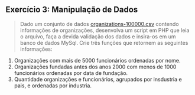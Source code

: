 ## Exercício 3: Manipulação de Dados

> Dado um conjunto de dados [organizations-100000.csv](https://github.com/datablist/sample-csv-files/raw/main/files/organizations/organizations-100000.zip) contendo informações de organizações, desenvolva um script em PHP que leia o arquivo, faça a devida validação dos dados e insira-os em um banco de dados MySql. Crie três funções que retornem as seguintes informações:

1. Organizações com mais de 5000 funcionários ordenadas por nome.
2. Organizações fundadas antes dos anos 2000 com menos de 1000 funcionários ordenadas por data de fundação.
3. Quantidade organizações e funcionários, agrupados por insdustria e pais, e ordenadas por industria.